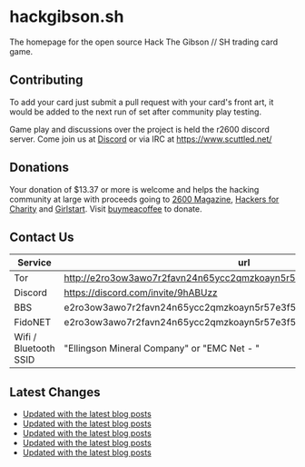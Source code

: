 # hackgibson.sh
The homepage for the open source Hack The Gibson // SH trading card game.


## Contributing

To add your card just submit a pull request with your card's front art, it would be added to the next run of set after community play testing.

Game play and discussions over the project is held the r2600 discord server. Come join us at [Discord](https://discord.com/invite/9hABUzz) or via IRC at https://www.scuttled.net/


## Donations

Your donation of $13.37 or more is welcome and helps the hacking community at large with proceeds going to [2600 Magazine](https://2600.com/), [Hackers for Charity](https://hackersforcharity.org) and [Girlstart](https://girlstart.org).  Visit [buymeacoffee](https://www.buymeacoffee.com/hackgibson.sh) to donate.


## Contact Us

Service | url
-|-
Tor | http://e2ro3ow3awo7r2favn24n65ycc2qmzkoayn5r57e3f56nvjwdcgg32ad.onion
Discord | https://discord.com/invite/9hABUzz
BBS | e2ro3ow3awo7r2favn24n65ycc2qmzkoayn5r57e3f56nvjwdcgg32ad.onion:23
FidoNET | e2ro3ow3awo7r2favn24n65ycc2qmzkoayn5r57e3f56nvjwdcgg32ad.onion:24554
Wifi / Bluetooth SSID | "Ellingson Mineral Company" or "EMC Net - <fidonet address>"

## Latest Changes
<!-- BLOG-POST-LIST:START -->
- [Updated with the latest blog posts](https://github.com/DFW2600/hackgibson.sh/commit/9c57f15ad71bf5d1ee8d1c8a97ef7c3027f45601)
- [Updated with the latest blog posts](https://github.com/DFW2600/hackgibson.sh/commit/8137aa7a62e8687c5907b8aa9fac4b0e05ca6882)
- [Updated with the latest blog posts](https://github.com/DFW2600/hackgibson.sh/commit/34a2b8c80133e1ee4753d75988eade51d2a9b09f)
- [Updated with the latest blog posts](https://github.com/DFW2600/hackgibson.sh/commit/c1f2c023088694b357d523651b67a2c02f391d5c)
- [Updated with the latest blog posts](https://github.com/DFW2600/hackgibson.sh/commit/cb6ae0dd0ff092e546bd224d7c5ff1f0d4fc786a)
<!-- BLOG-POST-LIST:END -->
